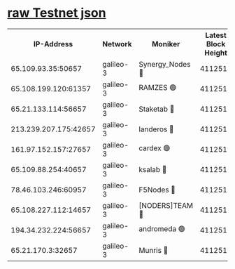 [raw Testnet json](https://rpc-check.androt.stavr.tech/androt/rpcandrot_result.json)
=

<table><tr><th>IP-Address</th><th>Network</th><th>Moniker</th><th>Latest Block Height</th><th>Earliest Block Height</th><th>Catching Up</th><th>Tx Index</th><th>Voting Power</th><th>Scan Time</th></tr><tr><td>65.109.93.35:50657</td><td>galileo-3</td><td>Synergy_Nodes 🔴</td><td>4112518</td><td>0</td><td>False</td><td>on</td><td>960600</td><td>2023-12-06T10:41:08.905586703UTC</td></tr><tr><td>65.108.199.120:61357</td><td>galileo-3</td><td>RAMZES 🟢</td><td>4112515</td><td>1</td><td>False</td><td>on</td><td>0</td><td>2023-12-06T10:40:53.660138411UTC</td></tr><tr><td>65.21.133.114:56657</td><td>galileo-3</td><td>Staketab 🔴</td><td>4112518</td><td>90001</td><td>False</td><td>on</td><td>2</td><td>2023-12-06T10:41:09.830674323UTC</td></tr><tr><td>213.239.207.175:42657</td><td>galileo-3</td><td>landeros 🔴</td><td>4112514</td><td>2642001</td><td>False</td><td>on</td><td>72</td><td>2023-12-06T10:40:43.421618541UTC</td></tr><tr><td>161.97.152.157:27657</td><td>galileo-3</td><td>cardex 🟢</td><td>4112518</td><td>2945323</td><td>False</td><td>on</td><td>0</td><td>2023-12-06T10:41:09.496975010UTC</td></tr><tr><td>65.109.88.254:40657</td><td>galileo-3</td><td>ksalab 🔴</td><td>4112515</td><td>3000356</td><td>False</td><td>on</td><td>31927</td><td>2023-12-06T10:40:49.110916435UTC</td></tr><tr><td>78.46.103.246:60957</td><td>galileo-3</td><td>F5Nodes 🔴</td><td>4112518</td><td>3057001</td><td>False</td><td>off</td><td>24</td><td>2023-12-06T10:41:09.157635934UTC</td></tr><tr><td>65.108.227.112:14657</td><td>galileo-3</td><td>[NODERS]TEAM 🔴</td><td>4112514</td><td>3176323</td><td>False</td><td>on</td><td>959618</td><td>2023-12-06T10:40:43.811071241UTC</td></tr><tr><td>194.34.232.224:56657</td><td>galileo-3</td><td>andromeda 🟢</td><td>4112515</td><td>4012515</td><td>False</td><td>off</td><td>0</td><td>2023-12-06T10:40:48.650898058UTC</td></tr><tr><td>65.21.170.3:32657</td><td>galileo-3</td><td>Munris 🔴</td><td>4112516</td><td>4012516</td><td>False</td><td>off</td><td>412</td><td>2023-12-06T10:40:58.306011441UTC</td></tr></table>
